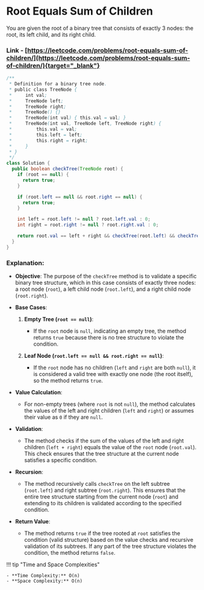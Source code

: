 # Root Equals Sum of Children

You are given the root of a binary tree that consists of exactly 3 nodes: the root, its left child, and its right child.

### Link - [https://leetcode.com/problems/root-equals-sum-of-children/](https://leetcode.com/problems/root-equals-sum-of-children/){target="_blank"}

```java
/**
 * Definition for a binary tree node.
 * public class TreeNode {
 *     int val;
 *     TreeNode left;
 *     TreeNode right;
 *     TreeNode() {}
 *     TreeNode(int val) { this.val = val; }
 *     TreeNode(int val, TreeNode left, TreeNode right) {
 *         this.val = val;
 *         this.left = left;
 *         this.right = right;
 *     }
 * }
 */
class Solution {
  public boolean checkTree(TreeNode root) {
    if (root == null) {
      return true;
    }

    if (root.left == null && root.right == null) {
      return true;
    }

    int left = root.left != null ? root.left.val : 0;
    int right = root.right != null ? root.right.val : 0;

    return root.val == left + right && checkTree(root.left) && checkTree(root.right);
  }
}
```

### Explanation:

* **Objective**: The purpose of the `checkTree` method is to validate a specific binary tree structure, which in this case consists of exactly three nodes: a root node (`root`), a
  left child node (`root.left`), and a right child node (`root.right`).

* **Base Cases**:

     1. **Empty Tree (`root == null`)**:

        * If the `root` node is `null`, indicating an empty tree, the method returns `true` because there is no tree structure to violate the condition.

     2. **Leaf Node (`root.left == null && root.right == null`)**:

         * If the `root` node has no children (`left` and `right` are both `null`), it is considered a valid tree with exactly one node (the root itself), so the method returns `true`.

* **Value Calculation**:

    * For non-empty trees (where `root` is not `null`), the method calculates the values of the left and right children (`left` and `right`) or assumes their value as `0` if they
    are `null`.

* **Validation**:

    * The method checks if the sum of the values of the left and right children (`left + right`) equals the value of the `root` node (`root.val`). This check ensures that the tree
    structure at the current node satisfies a specific condition.
* **Recursion**:

    * The method recursively calls `checkTree` on the left subtree (`root.left`) and right subtree (`root.right`). This ensures that the entire tree structure starting from the current
    node (`root`) and extending to its children is validated according to the specified condition.
* **Return Value**:

    * The method returns `true` if the tree rooted at `root` satisfies the condition (valid structure) based on the value checks and recursive validation of its subtrees. If any part
    of the tree structure violates the condition, the method returns `false`.

!!! tip "Time and Space Complexities"

    - **Time Complexity:** O(n)
    - **Space Complexity:** O(n)
